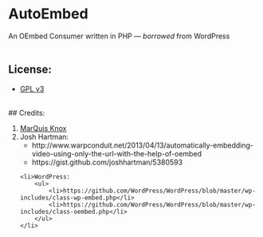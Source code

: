 AutoEmbed
======

An OEmbed Consumer written in PHP &mdash; <i>borrowed</i> from WordPress
<br><br>
## License: 
<ul>
    <li>
        <a href="http://www.gnu.org/licenses/gpl-3.0.txt" target="_blank">GPL v3</a>
    </li>
</ul>
<br>
## Credits: 
<ol>
    <li><a href="https://github.com/MarQuisKnox">MarQuis Knox</a></li>
    <li>Josh Hartman: 
        <ul>
            <li>
                http://www.warpconduit.net/2013/04/13/automatically-embedding-video-using-only-the-url-with-the-help-of-oembed         </li>
            <li>
                https://gist.github.com/joshhartman/5380593
            </li>
        </ul>
    </li>
    
    <li>WordPress:  
        <ul>
            <li>https://github.com/WordPress/WordPress/blob/master/wp-includes/class-wp-embed.php</li>
            <li>https://github.com/WordPress/WordPress/blob/master/wp-includes/class-oembed.php</li>
        </ul>
    </li>
</ol>
